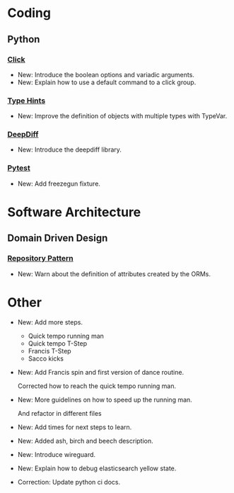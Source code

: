 # Coding

## Python

### [Click](click.md)

* New: Introduce the boolean options and variadic arguments.
* New: Explain how to use a default command to a click group.

### [Type Hints](type_hints.md)

* New: Improve the definition of objects with multiple types with TypeVar.

### [DeepDiff](deepdiff.md)

* New: Introduce the deepdiff library.

### [Pytest](pytest.md)

* New: Add freezegun fixture.

# Software Architecture

## Domain Driven Design

### [Repository Pattern](repository_pattern.md)

* New: Warn about the definition of attributes created by the ORMs.

# Other

* New: Add more steps.

    * Quick tempo running man
    * Quick tempo T-Step
    * Francis T-Step
    * Sacco kicks

* New: Add Francis spin and first version of dance routine.

    Corrected how to reach the quick tempo running man.

* New: More guidelines on how to speed up the running man.

    And refactor in different files

* New: Add times for next steps to learn.
* New: Added ash, birch and beech description.
* New: Introduce wireguard.
* New: Explain how to debug elasticsearch yellow state.
* Correction: Update python ci docs.
